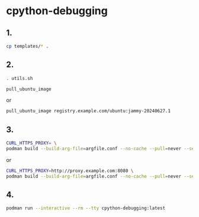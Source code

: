# cpython-debugging

## 1.

```sh
cp templates/* .
```

## 2.

```sh
. utils.sh
```

```sh
pull_ubuntu_image
```

or

```sh
pull_ubuntu_image registry.example.com/ubuntu:jammy-20240627.1
```

## 3.

```sh
CURL_HTTPS_PROXY= \
podman build --build-arg-file=argfile.conf --no-cache --pull=never --secret=id=curl_https_proxy,env=CURL_HTTPS_PROXY --security-opt=label=disable --tag=cpython-debugging:latest .
```

or

```sh
CURL_HTTPS_PROXY=http://proxy.example.com:8080 \
podman build --build-arg-file=argfile.conf --no-cache --pull=never --secret=id=curl_https_proxy,env=CURL_HTTPS_PROXY --security-opt=label=disable --tag=cpython-debugging:latest .
```

## 4.

```sh
podman run --interactive --rm --tty cpython-debugging:latest
```
